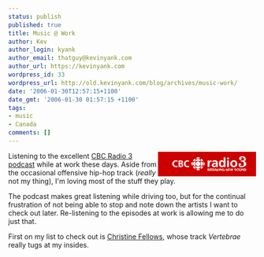 ```yaml
---
status: publish
published: true
title: Music @ Work
author: Kev
author_login: kyank
author_email: thatguy@kevinyank.com
author_url: https://kevinyank.com
wordpress_id: 33
wordpress_url: http://old.kevinyank.com/blog/archives/music-work/
date: '2006-01-30T12:57:15+1100'
date_gmt: '2006-01-30 01:57:15 +1100'
tags:
- music
- Canada
comments: []
---
```

<p><a rel="attachment" id="p32" href="http://radio3.cbc.ca/"><img align="right" alt="CBC Radio 3 Logo" id="image32" title="CBC Radio 3 Logo" src="/assets/wp-content/uploads/2006/01/r3_logo.gif" /></a>Listening to the excellent <a href="http://radio3.cbc.ca/">CBC Radio 3 podcast</a> while at work these days. Aside from the occasional offensive hip-hop track (<em>really</em> not my thing), I'm loving most of the stuff they play.</p>
<p>The podcast makes great listening while driving too, but for the continual frustration of not being able to stop and note down the artists I want to check out later. Re-listening to the episodes at work is allowing me to do just that.</p>
<p>First on my list to check out is <a href="http://www.christinefellows.com/">Christine Fellows</a>, whose track <cite>Vertebrae</cite> really tugs at my insides.</p>
